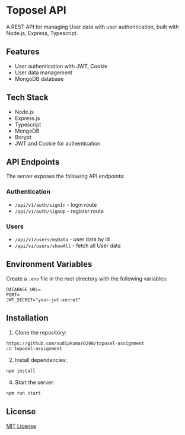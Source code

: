 # Toposel API

A REST API for managing User data with user authentication, built with Node.js, Express, Typescript.

## Features

- User authentication with JWT, Cookie
- User data management
- MongoDB database

## Tech Stack

- Node.js
- Express.js
- Typescript
- MongoDB
- Bcrypt
- JWT and Cookie for authentication

## API Endpoints

The server exposes the following API endpoints:

### Authentication

- `/api/v1/auth/signIn` - login route
- `/api/v1/auth/signUp` - register route

### Users

- `/api/v1/users/myData` - user data by id
- `/api/vi/users/showAll` - fetch all User data

## Environment Variables

Create a `.env` file in the root directory with the following variables:

```env
DATABASE_URL=
PORT=
JWT_SECRET="your-jwt-secret"
```

## Installation

1. Clone the repository:

```bash
https://github.com/sudipkumar0200/toposel-assignment
cd toposel-assignment
```

2. Install dependencies:

```bash
npm install
```

4. Start the server:

```bash
npm run start
```

## License

[MIT License](LICENSE)

